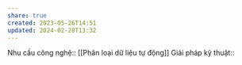 ```yaml
---
share: true
created: 2023-05-26T14:51
updated: 2024-02-28T13:32
---
```

Nhu cầu công nghệ:: [[Phân loại dữ liệu tự động]]
Giải pháp kỹ thuật::